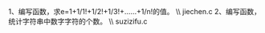 1、编写函数，求e=1+1/1!+1/2!+1/3!+……+1/n!的值。         \\\      jiechen.c
2、编写函数，统计字符串中数字字符的个数。                 \\\      suzizifu.c
